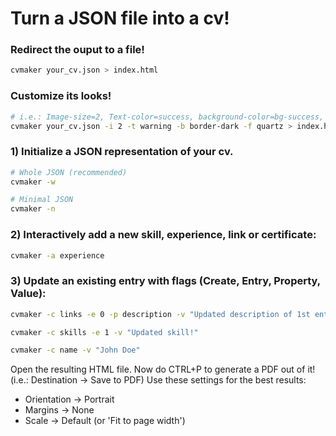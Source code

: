 # Turn a JSON file into a cv! 

### Redirect the ouput to a file!
```bash
cvmaker your_cv.json > index.html
```

### Customize its looks! 
```bash
# i.e.: Image-size=2, Text-color=success, background-color=bg-success, flavor=quartz
cvmaker your_cv.json -i 2 -t warning -b border-dark -f quartz > index.html
```

### 1) Initialize a JSON representation of your cv.
```bash
# Whole JSON (recommended)
cvmaker -w 
```

```bash
# Minimal JSON
cvmaker -n  
```

### 2) Interactively add a new skill, experience, link or certificate:
```bash
cvmaker -a experience
```
### 3) Update an existing entry with flags (Create, Entry, Property, Value):
```bash
cvmaker -c links -e 0 -p description -v "Updated description of 1st entry at links section"
```

```bash
cvmaker -c skills -e 1 -v "Updated skill!"
```

```bash
cvmaker -c name -v "John Doe"
```

Open the resulting HTML file. Now do CTRL+P to generate a PDF out of it! (i.e.: Destination -> Save to PDF) 
Use these settings for the best results:
- Orientation -> Portrait
- Margins -> None
- Scale -> Default (or 'Fit to page width')
